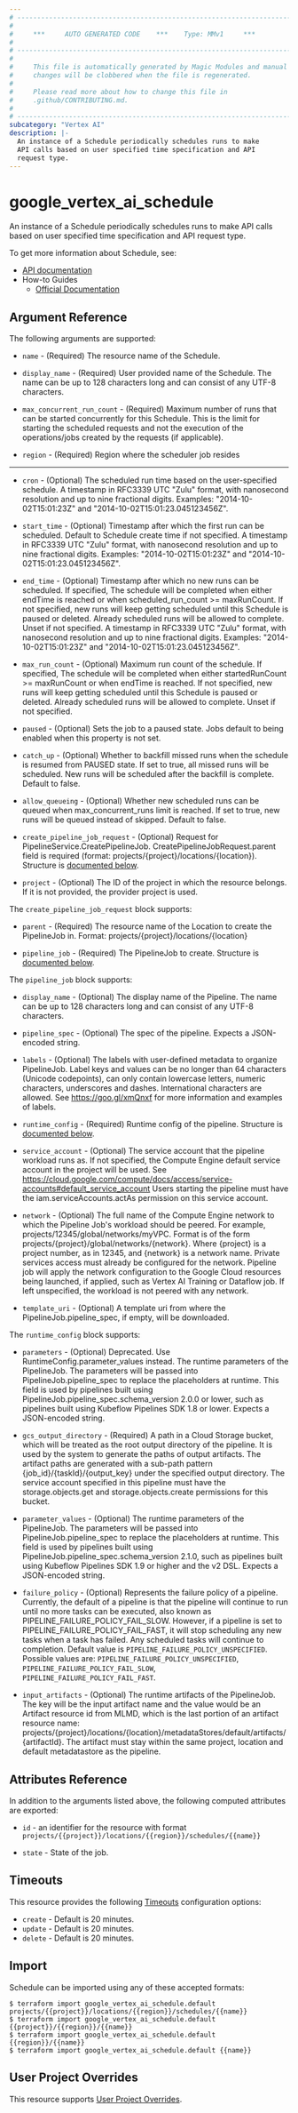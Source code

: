 ```yaml
---
# ----------------------------------------------------------------------------
#
#     ***     AUTO GENERATED CODE    ***    Type: MMv1     ***
#
# ----------------------------------------------------------------------------
#
#     This file is automatically generated by Magic Modules and manual
#     changes will be clobbered when the file is regenerated.
#
#     Please read more about how to change this file in
#     .github/CONTRIBUTING.md.
#
# ----------------------------------------------------------------------------
subcategory: "Vertex AI"
description: |-
  An instance of a Schedule periodically schedules runs to make
  API calls based on user specified time specification and API
  request type.
---
```


# google\_vertex\_ai\_schedule

An instance of a Schedule periodically schedules runs to make
API calls based on user specified time specification and API
request type.


To get more information about Schedule, see:

* [API documentation](https://cloud.google.com/vertex-ai/docs/reference/rest/v1beta1/projects.locations.schedules)
* How-to Guides
    * [Official Documentation](https://cloud.google.com/vertex-ai/docs)

## Argument Reference

The following arguments are supported:


* `name` -
  (Required)
  The resource name of the Schedule.

* `display_name` -
  (Required)
  User provided name of the Schedule. The name can be up to 128 characters long and can consist of any UTF-8 characters.

* `max_concurrent_run_count` -
  (Required)
  Maximum number of runs that can be started concurrently for this
  Schedule. This is the limit for starting the scheduled requests and not the
  execution of the operations/jobs created by the requests (if applicable).

* `region` -
  (Required)
  Region where the scheduler job resides


- - -


* `cron` -
  (Optional)
  The scheduled run time based on the user-specified schedule.
  A timestamp in RFC3339 UTC "Zulu" format, with nanosecond
  resolution and up to nine fractional digits. Examples:
  "2014-10-02T15:01:23Z" and "2014-10-02T15:01:23.045123456Z".

* `start_time` -
  (Optional)
  Timestamp after which the first run can be scheduled. Default to
  Schedule create time if not specified. A timestamp in RFC3339 UTC "Zulu"
  format, with nanosecond resolution and up to nine fractional digits.
  Examples: "2014-10-02T15:01:23Z" and "2014-10-02T15:01:23.045123456Z".

* `end_time` -
  (Optional)
  Timestamp after which no new runs can be scheduled. If specified,
  The schedule will be completed when either endTime is reached or when
  scheduled_run_count >= maxRunCount. If not specified, new runs will keep
  getting scheduled until this Schedule is paused or deleted. Already scheduled
  runs will be allowed to complete. Unset if not specified. A timestamp in
  RFC3339 UTC "Zulu" format, with nanosecond resolution and up to nine
  fractional digits. Examples: "2014-10-02T15:01:23Z" and
  "2014-10-02T15:01:23.045123456Z".

* `max_run_count` -
  (Optional)
  Maximum run count of the schedule. If specified, The schedule will
  be completed when either startedRunCount >= maxRunCount or when endTime is
  reached. If not specified, new runs will keep getting scheduled until this
  Schedule is paused or deleted. Already scheduled runs will be allowed to
  complete. Unset if not specified.

* `paused` -
  (Optional)
  Sets the job to a paused state. Jobs default to being enabled when this property is not set.

* `catch_up` -
  (Optional)
  Whether to backfill missed runs when the schedule is resumed from PAUSED state.
  If set to true, all missed runs will be scheduled. New runs will be scheduled after the
  backfill is complete. Default to false.

* `allow_queueing` -
  (Optional)
  Whether new scheduled runs can be queued when max_concurrent_runs
  limit is reached. If set to true, new runs will be queued instead of skipped.
  Default to false.

* `create_pipeline_job_request` -
  (Optional)
  Request for PipelineService.CreatePipelineJob.
  CreatePipelineJobRequest.parent field is required
  (format: projects/{project}/locations/{location}).
  Structure is [documented below](#nested_create_pipeline_job_request).

* `project` - (Optional) The ID of the project in which the resource belongs.
    If it is not provided, the provider project is used.


<a name="nested_create_pipeline_job_request"></a>The `create_pipeline_job_request` block supports:

* `parent` -
  (Required)
  The resource name of the Location to create the PipelineJob in. Format: projects/{project}/locations/{location}

* `pipeline_job` -
  (Required)
  The PipelineJob to create.
  Structure is [documented below](#nested_pipeline_job).


<a name="nested_pipeline_job"></a>The `pipeline_job` block supports:

* `display_name` -
  (Optional)
  The display name of the Pipeline. The name can be up to 128 characters long
  and can consist of any UTF-8 characters.

* `pipeline_spec` -
  (Optional)
  The spec of the pipeline. Expects a JSON-encoded string.

* `labels` -
  (Optional)
  The labels with user-defined metadata to organize PipelineJob.
  Label keys and values can be no longer than 64 characters
  (Unicode codepoints), can only contain lowercase letters,
  numeric characters, underscores and dashes. International
  characters are allowed. See https://goo.gl/xmQnxf for more
  information and examples of labels.

* `runtime_config` -
  (Required)
  Runtime config of the pipeline.
  Structure is [documented below](#nested_runtime_config).

* `service_account` -
  (Optional)
  The service account that the pipeline workload runs as.
  If not specified, the Compute Engine default service account
  in the project will be used.
  See https://cloud.google.com/compute/docs/access/service-accounts#default_service_account
  Users starting the pipeline must have the iam.serviceAccounts.actAs
  permission on this service account.

* `network` -
  (Optional)
  The full name of the Compute Engine network to which the Pipeline Job's workload
  should be peered. For example, projects/12345/global/networks/myVPC. Format is
  of the form projects/{project}/global/networks/{network}. Where {project} is a
  project number, as in 12345, and {network} is a network name.
  Private services access must already be configured for the network.
  Pipeline job will apply the network configuration to the Google Cloud resources
  being launched, if applied, such as Vertex AI Training or Dataflow job.
  If left unspecified, the workload is not peered with any network.

* `template_uri` -
  (Optional)
  A template uri from where the PipelineJob.pipeline_spec, if empty, will be downloaded.


<a name="nested_runtime_config"></a>The `runtime_config` block supports:

* `parameters` -
  (Optional)
  Deprecated. Use RuntimeConfig.parameter_values instead. The runtime parameters of the PipelineJob.
  The parameters will be passed into PipelineJob.pipeline_spec to replace the placeholders at runtime.
  This field is used by pipelines built using PipelineJob.pipeline_spec.schema_version 2.0.0 or lower,
  such as pipelines built using Kubeflow Pipelines SDK 1.8 or lower. Expects a JSON-encoded string.

* `gcs_output_directory` -
  (Required)
  A path in a Cloud Storage bucket, which will be treated as the root
  output directory of the pipeline. It is used by the system to generate the paths
  of output artifacts. The artifact paths are generated with a sub-path pattern
  {job_id}/{taskId}/{output_key} under the specified output directory.
  The service account specified in this pipeline must have the storage.objects.get
  and storage.objects.create permissions for this bucket.

* `parameter_values` -
  (Optional)
  The runtime parameters of the PipelineJob. The parameters will be passed into
  PipelineJob.pipeline_spec to replace the placeholders at runtime. This field
  is used by pipelines built using PipelineJob.pipeline_spec.schema_version 2.1.0,
  such as pipelines built using Kubeflow Pipelines SDK 1.9 or higher and the v2 DSL.
  Expects a JSON-encoded string.

* `failure_policy` -
  (Optional)
  Represents the failure policy of a pipeline. Currently, the default of a pipeline
  is that the pipeline will continue to run until no more tasks can be executed,
  also known as PIPELINE_FAILURE_POLICY_FAIL_SLOW. However, if a pipeline is set
  to PIPELINE_FAILURE_POLICY_FAIL_FAST, it will stop scheduling any new tasks when
  a task has failed. Any scheduled tasks will continue to completion.
  Default value is `PIPELINE_FAILURE_POLICY_UNSPECIFIED`.
  Possible values are: `PIPELINE_FAILURE_POLICY_UNSPECIFIED`, `PIPELINE_FAILURE_POLICY_FAIL_SLOW`, `PIPELINE_FAILURE_POLICY_FAIL_FAST`.

* `input_artifacts` -
  (Optional)
  The runtime artifacts of the PipelineJob. The key will be the input artifact name and the value
  would be an Artifact resource id from MLMD, which is the last portion of an artifact resource name:
  projects/{project}/locations/{location}/metadataStores/default/artifacts/{artifactId}.
  The artifact must stay within the same project, location and default metadatastore as the pipeline.

## Attributes Reference

In addition to the arguments listed above, the following computed attributes are exported:

* `id` - an identifier for the resource with format `projects/{{project}}/locations/{{region}}/schedules/{{name}}`

* `state` -
  State of the job.


## Timeouts

This resource provides the following
[Timeouts](https://developer.hashicorp.com/terraform/plugin/sdkv2/resources/retries-and-customizable-timeouts) configuration options:

- `create` - Default is 20 minutes.
- `update` - Default is 20 minutes.
- `delete` - Default is 20 minutes.

## Import


Schedule can be imported using any of these accepted formats:

```
$ terraform import google_vertex_ai_schedule.default projects/{{project}}/locations/{{region}}/schedules/{{name}}
$ terraform import google_vertex_ai_schedule.default {{project}}/{{region}}/{{name}}
$ terraform import google_vertex_ai_schedule.default {{region}}/{{name}}
$ terraform import google_vertex_ai_schedule.default {{name}}
```

## User Project Overrides

This resource supports [User Project Overrides](https://registry.terraform.io/providers/hashicorp/google/latest/docs/guides/provider_reference#user_project_override).
